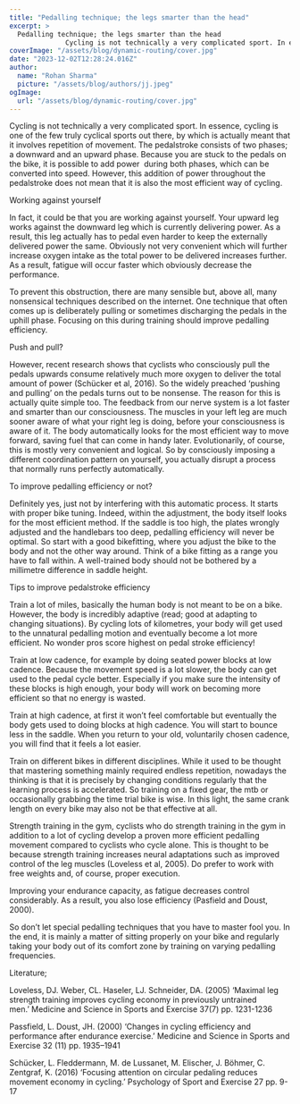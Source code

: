 ```yaml
---
title: "Pedalling technique; the legs smarter than the head"
excerpt: >
  Pedalling technique; the legs smarter than the head
              Cycling is not technically a very complicated sport. In essence, cycling is one of the few truly cyclical sports out there, by which is
coverImage: "/assets/blog/dynamic-routing/cover.jpg"
date: "2023-12-02T12:28:24.016Z"
author:
  name: "Rohan Sharma"
  picture: "/assets/blog/authors/jj.jpeg"
ogImage:
  url: "/assets/blog/dynamic-routing/cover.jpg"
---
```


Cycling is not technically a very complicated sport. In essence, cycling is one of the few truly cyclical sports out there, by which is actually meant that it involves repetition of movement. The pedalstroke consists of two phases; a downward and an upward phase. Because you are stuck to the pedals on the bike, it is possible to add power  during both phases, which can be converted into speed. However, this addition of power throughout the pedalstroke does not mean that it is also the most efficient way of cycling.

Working against yourself

In fact, it could be that you are working against yourself. Your upward leg works against the downward leg which is currently delivering power. As a result, this leg actually has to pedal even harder to keep the externally delivered power the same. Obviously not very convenient which will further increase oxygen intake as the total power to be delivered increases further. As a result, fatigue will occur faster which obviously decrease the performance.

To prevent this obstruction, there are many sensible but, above all, many nonsensical techniques described on the internet. One technique that often comes up is deliberately pulling or sometimes discharging the pedals in the uphill phase. Focusing on this during training should improve pedalling efficiency.

Push and pull?

However, recent research shows that cyclists who consciously pull the pedals upwards consume relatively much more oxygen to deliver the total amount of power (Schücker et al, 2016). So the widely preached ‘pushing and pulling’ on the pedals turns out to be nonsense. The reason for this is actually quite simple too. The feedback from our nerve system is a lot faster and smarter than our consciousness. The muscles in your left leg are much sooner aware of what your right leg is doing, before your consciousness is aware of it. The body automatically looks for the most efficient way to move forward, saving fuel that can come in handy later. Evolutionarily, of course, this is mostly very convenient and logical. So by consciously imposing a different coordination pattern on yourself, you actually disrupt a process that normally runs perfectly automatically.

To improve pedalling efficiency or not?

Definitely yes, just not by interfering with this automatic process. It starts with proper bike tuning. Indeed, within the adjustment, the body itself looks for the most efficient method. If the saddle is too high, the plates wrongly adjusted and the handlebars too deep, pedalling efficiency will never be optimal. So start with a good bikefitting, where you adjust the bike to the body and not the other way around. Think of a bike fitting as a range you have to fall within. A well-trained body should not be bothered by a millimetre difference in saddle height.

Tips to improve pedalstroke efficiency



Train a lot of miles, basically the human body is not meant to be on a bike. However, the body is incredibly adaptive (read; good at adapting to changing situations). By cycling lots of kilometres, your body will get used to the unnatural pedalling motion and eventually become a lot more efficient. No wonder pros score highest on pedal stroke efficiency!

Train at low cadence, for example by doing seated power blocks at low cadence. Because the movement speed is a lot slower, the body can get used to the pedal cycle better. Especially if you make sure the intensity of these blocks is high enough, your body will work on becoming more efficient so that no energy is wasted.

Train at high cadence, at first it won’t feel comfortable but eventually the body gets used to doing blocks at high cadence. You will start to bounce less in the saddle. When you return to your old, voluntarily chosen cadence, you will find that it feels a lot easier.

Train on different bikes in different disciplines. While it used to be thought that mastering something mainly required endless repetition, nowadays the thinking is that it is precisely by changing conditions regularly that the learning process is accelerated. So training on a fixed gear, the mtb or occasionally grabbing the time trial bike is wise. In this light, the same crank length on every bike may also not be that effective at all.

Strength training in the gym, cyclists who do strength training in the gym in addition to a lot of cycling develop a proven more efficient pedalling movement compared to cyclists who cycle alone. This is thought to be because strength training increases neural adaptations such as improved control of the leg muscles (Loveless et al, 2005). Do prefer to work with free weights and, of course, proper execution.

Improving your endurance capacity, as fatigue decreases control considerably. As a result, you also lose efficiency (Pasfield and Doust, 2000).



So don’t let special pedalling techniques that you have to master fool you. In the end, it is mainly a matter of sitting properly on your bike and regularly taking your body out of its comfort zone by training on varying pedalling frequencies.

Literature;



Loveless, DJ. Weber, CL. Haseler, LJ. Schneider, DA. (2005) ‘Maximal leg strength training improves cycling economy in previously untrained men.’ Medicine and Science in Sports and Exercise 37(7) pp. 1231-1236

Passfield, L. Doust, JH. (2000) ‘Changes in cycling efficiency and performance after endurance exercise.’ Medicine and Science in Sports and Exercise 32 (11) pp. 1935–1941

Schücker, L. Fleddermann, M. de Lussanet, M. Elischer, J. Böhmer, C. Zentgraf, K. (2016) ‘Focusing attention on circular pedaling reduces movement economy in cycling.’ Psychology of Sport and Exercise 27 pp. 9-17